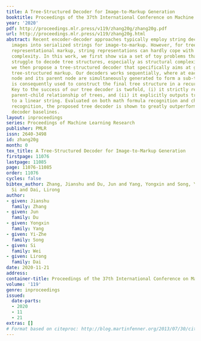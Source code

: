 ```yaml
---
title: A Tree-Structured Decoder for Image-to-Markup Generation
booktitle: Proceedings of the 37th International Conference on Machine Learning
year: '2020'
pdf: http://proceedings.mlr.press/v119/zhang20g/zhang20g.pdf
url: http://proceedings.mlr.press/v119/zhang20g.html
abstract: Recent encoder-decoder approaches typically employ string decoders to convert
  images into serialized strings for image-to-markup. However, for tree-structured
  representational markup, string representations can hardly cope with the structural
  complexity. In this work, we first show via a set of toy problems that string decoders
  struggle to decode tree structures, especially as structural complexity increases,
  we then propose a tree-structured decoder that specifically aims at generating a
  tree-structured markup. Our decoders works sequentially, where at each step a child
  node and its parent node are simultaneously generated to form a sub-tree. This sub-tree
  is consequently used to construct the final tree structure in a recurrent manner.
  Key to the success of our tree decoder is twofold, (i) it strictly respects the
  parent-child relationship of trees, and (ii) it explicitly outputs trees as oppose
  to a linear string. Evaluated on both math formula recognition and chemical formula
  recognition, the proposed tree decoder is shown to greatly outperform strong string
  decoder baselines.
layout: inproceedings
series: Proceedings of Machine Learning Research
publisher: PMLR
issn: 2640-3498
id: zhang20g
month: 0
tex_title: A Tree-Structured Decoder for Image-to-Markup Generation
firstpage: 11076
lastpage: 11085
page: 11076-11085
order: 11076
cycles: false
bibtex_author: Zhang, Jianshu and Du, Jun and Yang, Yongxin and Song, Yi-Zhe and Wei,
  Si and Dai, Lirong
author:
- given: Jianshu
  family: Zhang
- given: Jun
  family: Du
- given: Yongxin
  family: Yang
- given: Yi-Zhe
  family: Song
- given: Si
  family: Wei
- given: Lirong
  family: Dai
date: 2020-11-21
address: 
container-title: Proceedings of the 37th International Conference on Machine Learning
volume: '119'
genre: inproceedings
issued:
  date-parts:
  - 2020
  - 11
  - 21
extras: []
# Format based on citeproc: http://blog.martinfenner.org/2013/07/30/citeproc-yaml-for-bibliographies/
---
```


